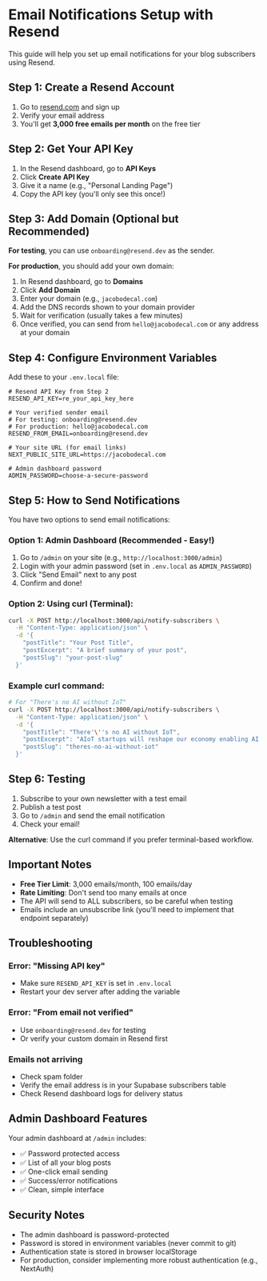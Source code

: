 # Email Notifications Setup with Resend

This guide will help you set up email notifications for your blog subscribers using Resend.

## Step 1: Create a Resend Account

1. Go to [resend.com](https://resend.com) and sign up
2. Verify your email address
3. You'll get **3,000 free emails per month** on the free tier

## Step 2: Get Your API Key

1. In the Resend dashboard, go to **API Keys**
2. Click **Create API Key**
3. Give it a name (e.g., "Personal Landing Page")
4. Copy the API key (you'll only see this once!)

## Step 3: Add Domain (Optional but Recommended)

**For testing**, you can use `onboarding@resend.dev` as the sender.

**For production**, you should add your own domain:

1. In Resend dashboard, go to **Domains**
2. Click **Add Domain**
3. Enter your domain (e.g., `jacobodecal.com`)
4. Add the DNS records shown to your domain provider
5. Wait for verification (usually takes a few minutes)
6. Once verified, you can send from `hello@jacobodecal.com` or any address at your domain

## Step 4: Configure Environment Variables

Add these to your `.env.local` file:

```env
# Resend API Key from Step 2
RESEND_API_KEY=re_your_api_key_here

# Your verified sender email
# For testing: onboarding@resend.dev
# For production: hello@jacobodecal.com
RESEND_FROM_EMAIL=onboarding@resend.dev

# Your site URL (for email links)
NEXT_PUBLIC_SITE_URL=https://jacobodecal.com

# Admin dashboard password
ADMIN_PASSWORD=choose-a-secure-password
```

## Step 5: How to Send Notifications

You have two options to send email notifications:

### Option 1: Admin Dashboard (Recommended - Easy!)

1. Go to `/admin` on your site (e.g., `http://localhost:3000/admin`)
2. Login with your admin password (set in `.env.local` as `ADMIN_PASSWORD`)
3. Click "Send Email" next to any post
4. Confirm and done!

### Option 2: Using curl (Terminal):

```bash
curl -X POST http://localhost:3000/api/notify-subscribers \
  -H "Content-Type: application/json" \
  -d '{
    "postTitle": "Your Post Title",
    "postExcerpt": "A brief summary of your post",
    "postSlug": "your-post-slug"
  }'
```

### Example curl command:

```bash
# For "There's no AI without IoT"
curl -X POST http://localhost:3000/api/notify-subscribers \
  -H "Content-Type: application/json" \
  -d '{
    "postTitle": "There'\''s no AI without IoT",
    "postExcerpt": "AIoT startups will reshape our economy enabling AI with IoT data capture",
    "postSlug": "theres-no-ai-without-iot"
  }'
```

## Step 6: Testing

1. Subscribe to your own newsletter with a test email
2. Publish a test post
3. Go to `/admin` and send the email notification
4. Check your email!

**Alternative**: Use the curl command if you prefer terminal-based workflow.

## Important Notes

- **Free Tier Limit**: 3,000 emails/month, 100 emails/day
- **Rate Limiting**: Don't send too many emails at once
- The API will send to ALL subscribers, so be careful when testing
- Emails include an unsubscribe link (you'll need to implement that endpoint separately)

## Troubleshooting

### Error: "Missing API key"
- Make sure `RESEND_API_KEY` is set in `.env.local`
- Restart your dev server after adding the variable

### Error: "From email not verified"
- Use `onboarding@resend.dev` for testing
- Or verify your custom domain in Resend first

### Emails not arriving
- Check spam folder
- Verify the email address is in your Supabase subscribers table
- Check Resend dashboard logs for delivery status

## Admin Dashboard Features

Your admin dashboard at `/admin` includes:
- ✅ Password protected access
- ✅ List of all your blog posts
- ✅ One-click email sending
- ✅ Success/error notifications
- ✅ Clean, simple interface

## Security Notes

- The admin dashboard is password-protected
- Password is stored in environment variables (never commit to git)
- Authentication state is stored in browser localStorage
- For production, consider implementing more robust authentication (e.g., NextAuth)
